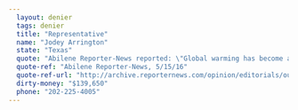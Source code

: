 ```yaml
---
  layout: denier
  tags: denier
  title: "Representative"
  name: "Jodey Arrington"
  state: "Texas"
  quote: "Abilene Reporter-News reported: \"Global warming has become a political thunderstorm. Mr. Arrington said the facts fall both ways, so he's not yet convinced.\""
  quote-ref: "Abilene Reporter-News, 5/15/16"
  quote-ref-url: "http://archive.reporternews.com/opinion/editorials/our-opinion-19th-congressional-district-329205db-ad86-1fe4-e053-0100007f1a8f-379533991.html"
  dirty-money: "$139,650"
  phone: "202-225-4005"
---
```

